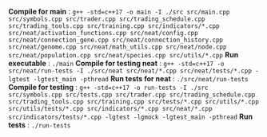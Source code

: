 **Compile for main** : `g++ -std=c++17 -o main -I ./src src/main.cpp src/symbols.cpp src/trader.cpp src/trading_schedule.cpp src/trading_tools.cpp src/training.cpp src/indicators/*.cpp src/neat/activation_functions.cpp src/neat/config.cpp src/neat/connection_gene.cpp src/neat/connection_history.cpp src/neat/genome.cpp src/neat/math_utils.cpp src/neat/node.cpp src/neat/population.cpp src/neat/species.cpp src/utils/*.cpp`
**Run executable** : `./main`
**Compile for testing neat** : `g++ -std=c++17 -o src/neat/run-tests -I ./src/neat src/neat/*.cpp src/neat/tests/*.cpp -lgtest -lgtest_main -pthread`
**Run tests for neat** : `./src/neat/run-tests`
**Compile for testing** : `g++ -std=c++17 -o run-tests -I ./src src/symbols.cpp src/tests.cpp src/trader.cpp src/trading_schedule.cpp src/trading_tools.cpp src/training.cpp src/tests/*.cpp src/utils/*.cpp src/utils/tests/*.cpp src/indicators/*.cpp src/neat/*.cpp src/indicators/tests/*.cpp -lgtest -lgmock -lgtest_main -pthread`
**Run tests** : `./run-tests`
